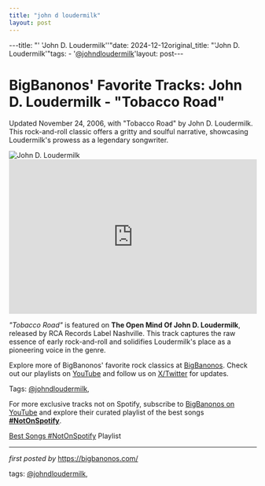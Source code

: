 ```yaml
---
title: "john d loudermilk"
layout: post
---
```

---title: "' 'John D. Loudermilk''"date: 2024-12-12original_title: "'John D. Loudermilk'"tags:  - '[@johndloudermilk](/tags/johndloudermilk/)'layout: post---<!-- Post Title --><h1 >BigBanonos' Favorite Tracks: John D. Loudermilk - "Tobacco Road"</h1> <!-- Introductory Text --><p >Updated November 24, 2006, with "Tobacco Road" by John D. Loudermilk. This rock-and-roll classic offers a gritty and soulful narrative, showcasing Loudermilk's prowess as a legendary songwriter.</p> <!-- Featured Image --><div > <img src="https://www.tennessean.com/gcdn/-mm-/5d0cd17cc5c53823beb7ebbfc3af05467b66b318/c=0-225-2991-1915/local/-/media/2016/09/22/TennGroup/Nashville/636101329392928525-610316-a.JPG?width=700&height=396&fit=crop&format=pjpg&auto=webp" alt="John D. Loudermilk" /></div> <!-- YouTube Video Embed --><div > <iframe width="100%" height="315" src="https://www.youtube.com/embed/14R7HpAVUh4" title="John D Loudermilk - Tobacco Road - Songwriter - Nashville" frameborder="0" allow="accelerometer; autoplay; encrypted-media; gyroscope; picture-in-picture; web-share" referrerpolicy="strict-origin-when-cross-origin" allowfullscreen></iframe></div> <!-- Song Information --><div > <p><em>"Tobacco Road"</em> is featured on <strong>The Open Mind Of John D. Loudermilk</strong>, released by RCA Records Label Nashville. This track captures the raw essence of early rock-and-roll and solidifies Loudermilk's place as a pioneering voice in the genre.</p></div> <!-- Footer Links --><div > <p>Explore more of BigBanonos' favorite rock classics at <a href="https://bigbanonos.com/" target="_blank">BigBanonos</a>. Check out our playlists on <a href="https://www.youtube.com/[@BigBanonos](/tags/BigBanonos/)" target="_blank">YouTube</a> and follow us on <a href="https://x.com/bigbanonos" target="_blank">X/Twitter</a> for updates.</p></div> <!-- Tags --><p >Tags: [@johndloudermilk](/tags/johndloudermilk/),</p><!--Subscribe and Playlist Links--><div>    <p>For more exclusive tracks not on Spotify, subscribe to <a href="https://www.youtube.com/[@BigBanonos](/tags/BigBanonos/)" target="_blank">BigBanonos on YouTube</a> and explore their curated playlist of the best songs <strong>[#NotOnSpotify](/tags/NotOnSpotify/)</strong>.</p>    <p><a href="https://www.youtube.com/playlist?list=PLtuNtuTatqI0kFahUCbtbfenC_ET5O_tr" target="_blank">Best Songs [#NotOnSpotify](/tags/NotOnSpotify/) Playlist<br /></a></p></div><hr /><p><em>first posted by</em> <a href="https://bigbanonos.com/" rel="noopener" target="_new">https://bigbanonos.com/</a></p><p>tags: [@johndloudermilk](/tags/johndloudermilk/),</p>
